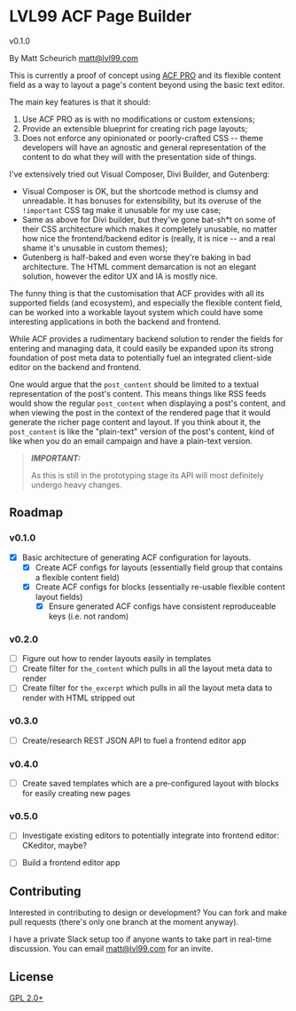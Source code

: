 # LVL99 ACF Page Builder

v0.1.0

By Matt Scheurich <matt@lvl99.com>

This is currently a proof of concept using [ACF PRO](http://www.advancedcustomfields.com) and its flexible content field
as a way to layout a page's content beyond using the basic text editor.

The main key features is that it should:
  1. Use ACF PRO as is with no modifications or custom extensions; 
  2. Provide an extensible blueprint for creating rich page layouts;
  3. Does not enforce any opinionated or poorly-crafted CSS -- theme developers will have an agnostic and general
     representation of the content to do what they will with the presentation side of things.

I've extensively tried out Visual Composer, Divi Builder, and Gutenberg:
  - Visual Composer is OK, but the shortcode method is clumsy and unreadable. It has bonuses for extensibility, but its
    overuse of the `!important` CSS tag make it unusable for my use case;
  - Same as above for Divi builder, but they've gone bat-sh*t on some of their CSS architecture which makes it
    completely unusable, no matter how nice the frontend/backend editor is (really, it is nice -- and a real shame it's
    unusable in custom themes);
  - Gutenberg is half-baked and even worse they're baking in bad architecture. The HTML comment demarcation is not an
    elegant solution, however the editor UX and IA is mostly nice.

The funny thing is that the customisation that ACF provides with all its supported fields (and ecosystem), and
especially the flexible content field, can be worked into a workable layout system which could have some interesting
applications in both the backend and frontend.
 
While ACF provides a rudimentary backend solution to render the fields for entering and managing data, it could easily
be expanded upon its strong foundation of post meta data to potentially fuel an integrated client-side editor on the
backend and frontend.

One would argue that the `post_content` should be limited to a textual representation of the post's content. This means
things like RSS feeds would show the regular `post_content` when displaying a post's content, and when viewing the post
in the context of the rendered page that it would generate the richer page content and layout. If you think about it,
the `post_content` is like the "plain-text" version of the post's content, kind of like when you do an email campaign
and have a plain-text version.

> ***IMPORTANT:***
>
> As this is still in the prototyping stage its API will most definitely undergo heavy changes.


## Roadmap

### v0.1.0
  - [x] Basic architecture of generating ACF configuration for layouts.
    - [x] Create ACF configs for layouts (essentially field group that contains a flexible content field)
    - [x] Create ACF configs for blocks (essentially re-usable flexible content layout fields)
      - [x] Ensure generated ACF configs have consistent reproduceable keys (i.e. not random)

### v0.2.0
  - [ ] Figure out how to render layouts easily in templates
  - [ ] Create filter for `the_content` which pulls in all the layout meta data to render
  - [ ] Create filter for `the_excerpt` which pulls in all the layout meta data to render with HTML stripped out

### v0.3.0
  - [ ] Create/research REST JSON API to fuel a frontend editor app
  
### v0.4.0
  - [ ] Create saved templates which are a pre-configured layout with blocks for easily creating new pages

### v0.5.0
  - [ ] Investigate existing editors to potentially integrate into frontend editor: CKeditor, maybe?
  - [ ] Build a frontend editor app


## Contributing

Interested in contributing to design or development? You can fork and make pull requests (there's only one branch at the
moment anyway).

I have a private Slack setup too if anyone wants to take part in real-time discussion. You can email <matt@lvl99.com>
for an invite. 


## License

[GPL 2.0+](LICENSE.md)
